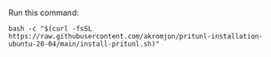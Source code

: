 Run this command:

`bash -c "$(curl -fsSL https://raw.githubusercontent.com/akromjon/pritunl-installation-ubuntu-20-04/main/install-pritunl.sh)"`
